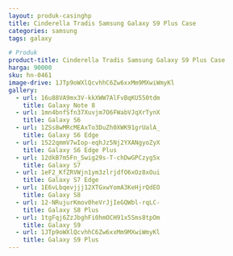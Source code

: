 ```yaml
---
layout: produk-casinghp
title: Cinderella Tradis Samsung Galaxy S9 Plus Case
categories: samsung
tags: galaxy

# Produk
product-title: Cinderella Tradis Samsung Galaxy S9 Plus Case
harga: 90000
sku: hn-0461
image-drive: 1JTp9oWXlQcvhhC6Zw6xxMm9MXwiWmyKl
gallery:
  - url: 16u88VA9mx3V-kkXWW7AlFvBqKU550tdm
    title: Galaxy Note 8
  - url: 1mn4bnfSfn37Xuvjm7O6FWabVJqXrTynX
    title: Galaxy S6
  - url: 1ZSs8wMRcMEAxTo3DuZh0XWK91grUalA_
    title: Galaxy S6 Edge
  - url: 1522qmmV7wIop-eqhJz5Nj2YXANgyoZyX
    title: Galaxy S6 Edge Plus
  - url: 12dkB7m5Fn_Swig29s-T-chDwGPCzyg5x
    title: Galaxy S7
  - url: 1eF2_KfZRVWjn1ym3zlrjdfO6xOz8xOui
    title: Galaxy S7 Edge
  - url: 1E6vLbqevjjj12XTGxwYomA3KeHjrQdEO
    title: Galaxy S8
  - url: 12-NRujurKmov0heVrJjIeGQWbl-rqLC-
    title: Galaxy S8 Plus
  - url: 1tgFqj6ZzJbghFi0hmOCH91x5Sms8tpOm
    title: Galaxy S9
  - url: 1JTp9oWXlQcvhhC6Zw6xxMm9MXwiWmyKl
    title: Galaxy S9 Plus
---
```


